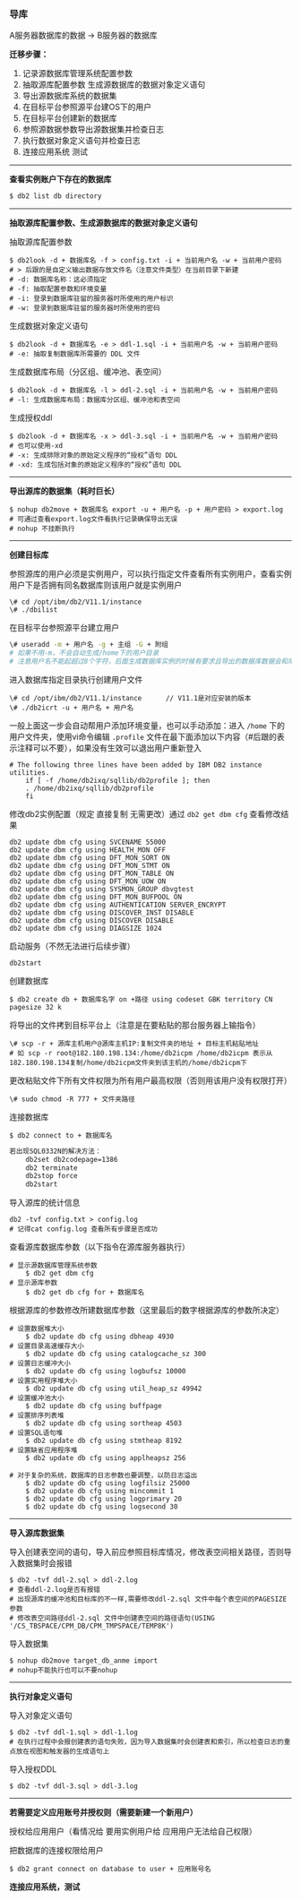 ### 导库 

A服务器数据库的数据 → B服务器的数据库

**迁移步骤：**

1. 记录源数据库管理系统配置参数
2. 抽取源库配置参数 生成源数据库的数据对象定义语句
3. 导出源数据库系统的数据集
4. 在目标平台参照源平台建OS下的用户
5. 在目标平台创建新的数据库 
6. 参照源数据参数导出源数据集并检查日志
7. 执行数据对象定义语句并检查日志
8. 连接应用系统 测试



------

**查看实例账户下存在的数据库**

```bash
$ db2 list db directory
```



------

**抽取源库配置参数、生成源数据库的数据对象定义语句**

抽取源库配置参数

```shell
$ db2look -d + 数据库名 -f > config.txt -i + 当前用户名 -w + 当前用户密码     
# > 后跟的是自定义输出数据存放文件名（注意文件类型）在当前目录下新建
# -d: 数据库名称：这必须指定
# -f: 抽取配置参数和环境变量
# -i: 登录到数据库驻留的服务器时所使用的用户标识
# -w: 登录到数据库驻留的服务器时所使用的密码
```

生成数据对象定义语句

```shell
$ db2look -d + 数据库名 -e > ddl-1.sql -i + 当前用户名 -w + 当前用户密码
# -e: 抽取复制数据库所需要的 DDL 文件
```

生成数据库布局（分区组、缓冲池、表空间）

```shell
$ db2look -d + 数据库名 -l > ddl-2.sql -i + 当前用户名 -w + 当前用户密码
# -l: 生成数据库布局：数据库分区组、缓冲池和表空间
```

生成授权ddl

```shell
$ db2look -d + 数据库名 -x > ddl-3.sql -i + 当前用户名 -w + 当前用户密码        # 也可以使用-xd
# -x: 生成排除对象的原始定义程序的“授权”语句 DDL
# -xd: 生成包括对象的原始定义程序的“授权”语句 DDL
```



------

**导出源库的数据集（耗时巨长）**

```shell
$ nohup db2move + 数据库名 export -u + 用户名 -p + 用户密码 > export.log
# 可通过查看export.log文件看执行记录确保导出无误
# nohup 不挂断执行
```



-----

**创建目标库**

参照源库的用户必须是实例用户，可以执行指定文件查看所有实例用户，查看实例用户下是否拥有同名数据库则该用户就是实例用户

```
\# cd /opt/ibm/db2/V11.1/instance     
\# ./dbilist
```

在目标平台参照源平台建立用户

```bash
\# useradd -m + 用户名 -g + 主组 -G + 附组
# 如果不用-m，不会自动生成/home下的用户目录
# 注意用户名不能起超过8个字符，后面生成数据库实例的时候有要求且导出的数据库数据会和用户信息绑定，因此需要用户名完全一样
```

进入数据库指定目录执行创建用户文件

```shell
\# cd /opt/ibm/db2/V11.1/instance      // V11.1是对应安装的版本 
\# ./db2icrt -u + 用户名 + 用户名
```

一般上面这一步会自动帮用户添加环境变量，也可以手动添加：进入 `/home` 下的用户文件夹，使用vi命令编辑 `.profile` 文件在最下面添加以下内容（#后跟的表示注释可以不要），如果没有生效可以退出用户重新登入

```shell
# The following three lines have been added by IBM DB2 instance utilities.
    if [ -f /home/db2ixq/sqllib/db2profile ]; then
    . /home/db2ixq/sqllib/db2profile
    fi
```

修改db2实例配置（规定 直接复制 无需更改）通过 ` db2 get dbm cfg ` 查看修改结果

```mysql
db2 update dbm cfg using SVCENAME 55000     
db2 update dbm cfg using HEALTH_MON OFF
db2 update dbm cfg using DFT_MON_SORT ON
db2 update dbm cfg using DFT_MON_STMT ON
db2 update dbm cfg using DFT_MON_TABLE ON
db2 update dbm cfg using DFT_MON_UOW ON
db2 update dbm cfg using SYSMON_GROUP dbvgtest
db2 update dbm cfg using DFT_MON_BUFPOOL ON
db2 update dbm cfg using AUTHENTICATION SERVER_ENCRYPT
db2 update dbm cfg using DISCOVER_INST DISABLE
db2 update dbm cfg using DISCOVER DISABLE
db2 update dbm cfg using DIAGSIZE 1024
```

启动服务（不然无法进行后续步骤）

```
db2start
```

创建数据库

```shell
$ db2 create db + 数据库名字 on +路径 using codeset GBK territory CN pagesize 32 k
```

将导出的文件拷到目标平台上（注意是在要粘贴的那台服务器上输指令）

```shell
\# scp -r + 源库主机用户@源库主机IP:复制文件夹的地址 + 目标主机粘贴地址
# 如 scp -r root@182.180.198.134:/home/db2icpm /home/db2icpm 表示从182.180.198.134复制/home/db2icpm文件夹到该主机的/home/db2icpm下
```

更改粘贴文件下所有文件权限为所有用户最高权限（否则用该用户没有权限打开）

```shell
\# sudo chmod -R 777 + 文件夹路径
```

连接数据库

```shell
$ db2 connect to + 数据库名
```

```markdown
若出现SQL0332N的解决方法：
    db2set db2codepage=1386
    db2 terminate
    db2stop force
    db2start
```

导入源库的统计信息

```shell
db2 -tvf config.txt > config.log        
# 记得cat config.log 查看所有步骤是否成功
```

 查看源库数据库参数（以下指令在源库服务器执行）

```shell
# 显示源数据库管理系统参数
	$ db2 get dbm cfg
# 显示源库参数
	$ db2 get db cfg for + 数据库名
```

根据源库的参数修改所建数据库参数（这里最后的数字根据源库的参数所决定）

```shell
# 设置数据堆大小
	$ db2 update db cfg using dbheap 4930 
# 设置目录高速缓存大小
	$ db2 update db cfg using catalogcache_sz 300 
# 设置日志缓冲大小
	$ db2 update db cfg using logbufsz 10000 
# 设置实用程序堆大小
	$ db2 update db cfg using util_heap_sz 49942 
# 设置缓冲池大小
	$ db2 update db cfg using buffpage 
# 设置排序列表堆
	$ db2 update db cfg using sortheap 4503 
# 设置SQL语句堆
	$ db2 update db cfg using stmtheap 8192 
# 设置缺省应用程序堆
	$ db2 update db cfg using applheapsz 256 
	
# 对于复杂的系统，数据库的日志参数也要调整，以防日志溢出
    $ db2 update db cfg using logfilsiz 25000
    $ db2 update db cfg using mincommit 1
    $ db2 update db cfg using logprimary 20
    $ db2 update db cfg using logsecond 30
```

----

**导入源库数据集**

导入创建表空间的语句，导入前应参照目标库情况，修改表空间相关路径，否则导入数据集时会报错

```shell
$ db2 -tvf ddl-2.sql > ddl-2.log
# 查看ddl-2.log是否有报错
# 出现源库的缓冲池和目标库的不一样,需要修改ddl-2.sql 文件中每个表空间的PAGESIZE参数
# 修改表空间路径ddl-2.sql 文件中创建表空间的路径语句(USING '/CS_TBSPACE/CPM_DB/CPM_TMPSPACE/TEMP8K')
```

导入数据集

```shell
$ nohup db2move target_db_anme import 
# nohup不能执行也可以不要nohup
```



---

**执行对象定义语句**

导入对象定义语句

```shell
$ db2 -tvf ddl-1.sql > ddl-1.log
# 在执行过程中会报创建表的语句失败，因为导入数据集时会创建表和索引，所以检查日志的重点放在视图和触发器的生成语句上
```

导入授权DDL

```shell
$ db2 -tvf ddl-3.sql > ddl-3.log
```



---

**若需要定义应用账号并授权则（需要新建一个新用户）**

授权给应用用户（看情况给 要用实例用户给 应用用户无法给自己权限）

把数据库的连接权限给用户

```shell
$ db2 grant connect on database to user + 应用账号名    
```

**连接应用系统，测试**






​            